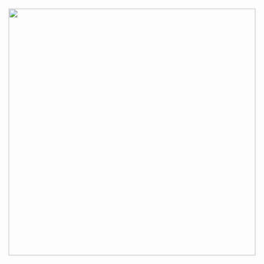<h4 align="center">
 <img width="500px" height="500px" src="https://github.com/desir-designs/desirdesigns.studio/blob/main/docs/logo.png" />
</h4>
